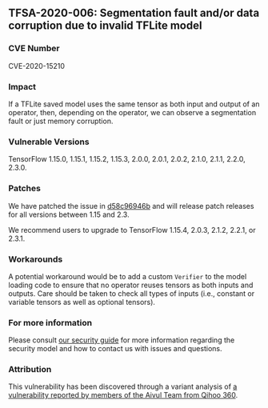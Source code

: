 ## TFSA-2020-006: Segmentation fault and/or data corruption due to invalid TFLite model

### CVE Number
CVE-2020-15210

### Impact
If a TFLite saved model uses the same tensor as both input and output of an
operator, then, depending on the operator, we can observe a segmentation fault
or just memory corruption.

### Vulnerable Versions
TensorFlow 1.15.0, 1.15.1, 1.15.2, 1.15.3, 2.0.0, 2.0.1, 2.0.2, 2.1.0, 2.1.1,
2.2.0, 2.3.0.

### Patches
We have patched the issue in
[d58c96946b](https://github.com/galeone/tensorflow/commit/d58c96946b) and
will release patch releases for all versions between 1.15 and 2.3.

We recommend users to upgrade to TensorFlow 1.15.4, 2.0.3, 2.1.2, 2.2.1, or
2.3.1.

### Workarounds
A potential workaround would be to add a custom `Verifier` to the model loading
code to ensure that no operator reuses tensors as both inputs and outputs. Care
should be taken to check all types of inputs (i.e., constant or variable tensors
as well as optional tensors).

### For more information
Please consult [our security
guide](https://github.com/galeone/tensorflow/blob/master/SECURITY.md) for
more information regarding the security model and how to contact us with issues
and questions.

### Attribution
This vulnerability has been discovered through a variant analysis of [a
vulnerability reported by members of the Aivul Team from Qihoo
360](https://github.com/galeone/tensorflow/blob/master/tensorflow/security/advisory/tfsa-2020-005.md).
